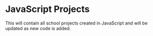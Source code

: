 # JavaScript Projects
 This will contain all school projects created in JavaScript and will be updated as new code is added.
